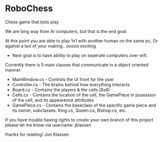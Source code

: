 # RoboChess
Chess game that bots play

We are long way from AI computers, but that is the end goal.

At this point you are able to play 1v1 with another human on the same pc, 
Or against a bot of your making.. ooooo exciting 

- Next goal is to have ability to play on seperate computers over wifi.

Currently there is 5 main classes that communicate in a object oriented manner:
 - MainWindow.cs - Controls the UI front for the user
 - Controller.cs - The brains behind how everything interacts
 - Board.cs - Contains the players & the cells (8x8)
 - Cells.cs - Contains the location of the cell, the GamePiece in posession of the cell, and its appearence attributes
 - GamePiece.cs - Contains the baseclass of the specific game piece and its owner, subclasses: King.cs, Queen.cs, Bishop.cs, etc.
  
If you have trouble having rights to create your own branch of this project please let me know via username: jklassen

thanks for reading!
Jon Klassen
